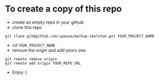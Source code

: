 # To create a copy of this repo

- create an empty repo in your github
- clone this repo
```
git clone git@github.com:spasea/markup-skeleton.git YOUR_PROJECT_NAME
```
- cd ```YOUR_PROJECT_NAME```
- remove the origin and add yours one
```
git remote remove origin
git remote add origin YOUR_REPO_URL
```
- Enjoy :)
